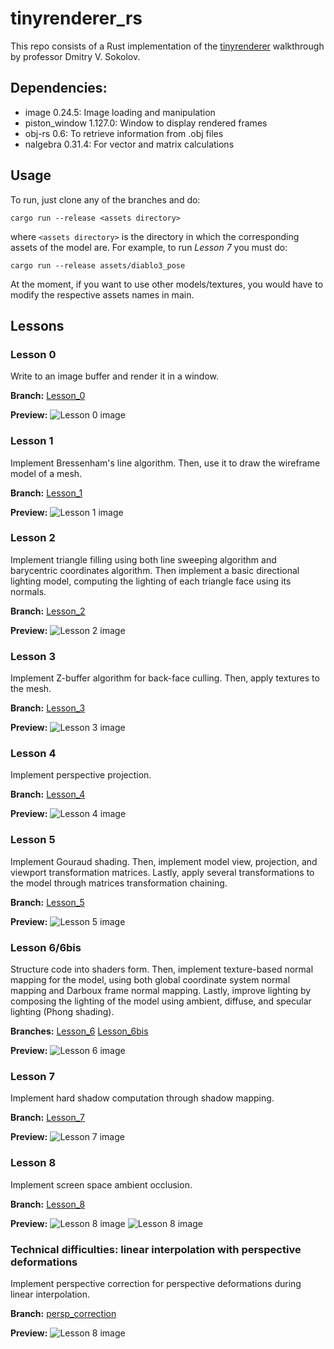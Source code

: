 # tinyrenderer_rs
This repo consists of a Rust implementation of the [tinyrenderer](https://github.com/ssloy/tinyrenderer) walkthrough by professor Dmitry V. Sokolov.

## Dependencies:
- image 0.24.5: Image loading and manipulation
- piston_window 1.127.0: Window to display rendered frames 
- obj-rs 0.6: To retrieve information from .obj files
- nalgebra 0.31.4: For vector and matrix calculations

## Usage
To run, just clone any of the branches and do:

```
cargo run --release <assets directory>
```
where `<assets directory>` is the directory in which the corresponding assets of the model are. For example, to run *Lesson 7* you must do:

```
cargo run --release assets/diablo3_pose
```
At the moment, if you want to use other models/textures, you would have to modify the respective assets names in main.



## Lessons

### Lesson 0
Write to an image buffer and render it in a window.

**Branch:** [Lesson_0](https://github.com/ema2159/tinyrenderer_rs/tree/Lesson_0)

**Preview:**
![Lesson 0 image](./imgs/lesson0.png)
### Lesson 1
Implement Bressenham's line algorithm. Then, use it to draw the wireframe model of a mesh.

**Branch:** [Lesson_1](https://github.com/ema2159/tinyrenderer_rs/tree/Lesson_1)

**Preview:**
![Lesson 1 image](./imgs/lesson1.png)

### Lesson 2
Implement triangle filling using both line sweeping algorithm and barycentric coordinates algorithm. Then implement a basic directional lighting model, computing the lighting of each triangle face using its normals.

**Branch:** [Lesson_2](https://github.com/ema2159/tinyrenderer_rs/tree/Lesson_2)

**Preview:**
![Lesson 2 image](./imgs/lesson2.png)

### Lesson 3
Implement Z-buffer algorithm for back-face culling. Then, apply textures to the mesh. 

**Branch:** [Lesson_3](https://github.com/ema2159/tinyrenderer_rs/tree/Lesson_3)

**Preview:**
![Lesson 3 image](./imgs/lesson3.png)

### Lesson 4
Implement perspective projection.

**Branch:** [Lesson_4](https://github.com/ema2159/tinyrenderer_rs/tree/Lesson_4)

**Preview:**
![Lesson 4 image](./imgs/lesson4.png)

### Lesson 5
Implement Gouraud shading. Then, implement model view, projection, and viewport transformation matrices. Lastly, apply several transformations to the model through matrices transformation chaining.

**Branch:** [Lesson_5](https://github.com/ema2159/tinyrenderer_rs/tree/Lesson_5)

**Preview:**
![Lesson 5 image](./imgs/lesson5.png)

### Lesson 6/6bis
Structure code into shaders form. Then, implement texture-based normal mapping for the model, using both global coordinate system normal mapping and Darboux frame normal mapping. Lastly, improve lighting by composing the lighting of the model using ambient, diffuse, and specular lighting (Phong shading).

**Branches:** [Lesson_6](https://github.com/ema2159/tinyrenderer_rs/tree/Lesson_6) [Lesson_6bis](https://github.com/ema2159/tinyrenderer_rs/tree/Lesson_6bis)

**Preview:**
![Lesson 6 image](./imgs/lesson6.png)

### Lesson 7
Implement hard shadow computation through shadow mapping.

**Branch:** [Lesson_7](https://github.com/ema2159/tinyrenderer_rs/tree/Lesson_7)

**Preview:**
![Lesson 7 image](./imgs/lesson7.png)

### Lesson 8
Implement screen space ambient occlusion.

**Branch:** [Lesson_8](https://github.com/ema2159/tinyrenderer_rs/tree/Lesson_8)

**Preview:**
![Lesson 8 image](./imgs/lesson8_1.png)
![Lesson 8 image](./imgs/lesson8_2.png)

### Technical difficulties: linear interpolation with perspective deformations
Implement perspective correction for perspective deformations during linear interpolation.

**Branch:** [persp_correction](https://github.com/ema2159/tinyrenderer_rs/tree/persp_correction)

**Preview:**
![Lesson 8 image](./imgs/persp_corr.png)